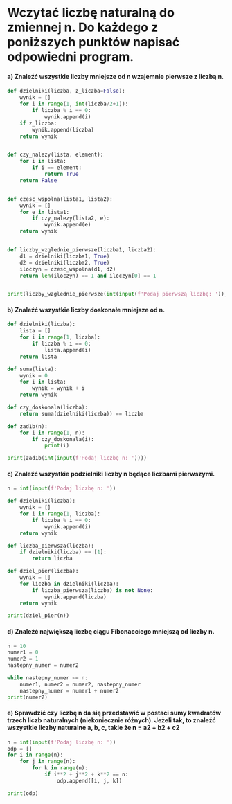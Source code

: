 # Wczytać liczbę naturalną do zmiennej n. Do każdego z poniższych punktów napisać odpowiedni program.
#### a) Znaleźć wszystkie liczby mniejsze od n wzajemnie pierwsze z liczbą n.
```python
def dzielniki(liczba, z_liczba=False):
    wynik = []
    for i in range(1, int(liczba/2+1)):
        if liczba % i == 0:
            wynik.append(i)
    if z_liczba:
        wynik.append(liczba)
    return wynik


def czy_nalezy(lista, element):
    for i in lista:
        if i == element:
            return True
    return False


def czesc_wspolna(lista1, lista2):
    wynik = []
    for e in lista1:
        if czy_nalezy(lista2, e):
            wynik.append(e)
    return wynik


def liczby_wzglednie_pierwsze(liczba1, liczba2):
    d1 = dzielniki(liczba1, True)
    d2 = dzielniki(liczba2, True)
    iloczyn = czesc_wspolna(d1, d2)
    return len(iloczyn) == 1 and iloczyn[0] == 1


print(liczby_wzglednie_pierwsze(int(input(f'Podaj pierwszą liczbę: ')), int(input(f'Podaj drugą liczbę: '))))
```
#### b) Znaleźć wszystkie liczby doskonałe mniejsze od n.
```python
def dzielniki(liczba):
    lista = []
    for i in range(1, liczba):
        if liczba % i == 0:
            lista.append(i)
    return lista

def suma(lista):
    wynik = 0
    for i in lista:
        wynik = wynik + i
    return wynik

def czy_doskonala(liczba):
    return suma(dzielniki(liczba)) == liczba

def zad1b(n):
    for i in range(1, n):
        if czy_doskonala(i):
            print(i)

print(zad1b(int(input(f'Podaj liczbę n: '))))
```
#### c) Znaleźć wszystkie podzielniki liczby n będące liczbami pierwszymi.
```python
n = int(input(f'Podaj liczbę n: '))

def dzielniki(liczba):
    wynik = []
    for i in range(1, liczba):
        if liczba % i == 0:
            wynik.append(i)
    return wynik

def liczba_pierwsza(liczba):
    if dzielniki(liczba) == [1]:
        return liczba

def dziel_pier(liczba):
    wynik = []
    for liczba in dzielniki(liczba):
        if liczba_pierwsza(liczba) is not None:
            wynik.append(liczba)
    return wynik

print(dziel_pier(n))
```
#### d) Znaleźć największą liczbę ciągu Fibonacciego mniejszą od liczby n.

```python
n = 10
numer1 = 0
numer2 = 1
nastepny_numer = numer2

while nastepny_numer <= n:
    numer1, numer2 = numer2, nastepny_numer
    nastepny_numer = numer1 + numer2
print(numer2)
```
#### e) Sprawdzić czy liczbę n da się przedstawić w postaci sumy kwadratów trzech liczb naturalnych (niekoniecznie różnych). Jeżeli tak, to znaleźć wszystkie liczby naturalne a, b, c, takie że n = a2 + b2 + c2
```python
n = int(input(f'Podaj liczbę n: '))
odp = []
for i in range(n):
    for j in range(n):
        for k in range(n):
            if i**2 + j**2 + k**2 == n:
                odp.append([i, j, k])

print(odp)

```
